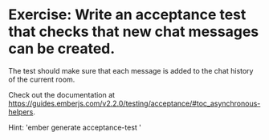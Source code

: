 # Exercise: Write an acceptance test that checks that new chat messages can be created.

The test should make sure that each message is added to the chat history of the current room.

Check out the documentation at https://guides.emberjs.com/v2.2.0/testing/acceptance/#toc_asynchronous-helpers.

Hint: 'ember generate acceptance-test <name-of-test>'
